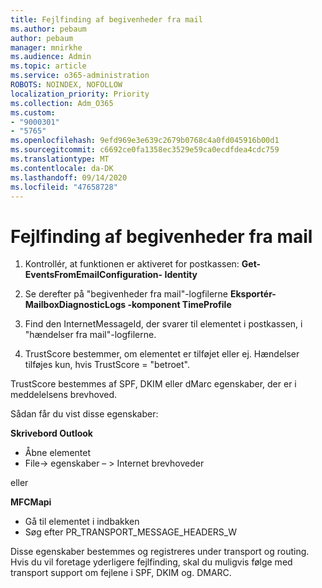 ```yaml
---
title: Fejlfinding af begivenheder fra mail
ms.author: pebaum
author: pebaum
manager: mnirkhe
ms.audience: Admin
ms.topic: article
ms.service: o365-administration
ROBOTS: NOINDEX, NOFOLLOW
localization_priority: Priority
ms.collection: Adm_O365
ms.custom:
- "9000301"
- "5765"
ms.openlocfilehash: 9efd969e3e639c2679b0768c4a0fd045916b00d1
ms.sourcegitcommit: c6692ce0fa1358ec3529e59ca0ecdfdea4cdc759
ms.translationtype: MT
ms.contentlocale: da-DK
ms.lasthandoff: 09/14/2020
ms.locfileid: "47658728"
---
```

# <a name="troubleshooting-events-from-email"></a>Fejlfinding af begivenheder fra mail

1. Kontrollér, at funktionen er aktiveret for postkassen: **Get-EventsFromEmailConfiguration- <mailbox> Identity**

2. Se derefter på "begivenheder fra mail"-logfilerne **Eksportér-MailboxDiagnosticLogs <mailbox> -komponent TimeProfile**

3. Find den InternetMessageId, der svarer til elementet i postkassen, i "hændelser fra mail"-logfilerne.  

4. TrustScore bestemmer, om elementet er tilføjet eller ej. Hændelser tilføjes kun, hvis TrustScore = "betroet".

TrustScore bestemmes af SPF, DKIM eller dMarc egenskaber, der er i meddelelsens brevhoved.

Sådan får du vist disse egenskaber:

**Skrivebord Outlook**

- Åbne elementet
- File-> egenskaber – > Internet brevhoveder

eller

**MFCMapi**

- Gå til elementet i indbakken
- Søg efter PR_TRANSPORT_MESSAGE_HEADERS_W

Disse egenskaber bestemmes og registreres under transport og routing. Hvis du vil foretage yderligere fejlfinding, skal du muligvis følge med transport support om fejlene i SPF, DKIM og. DMARC.